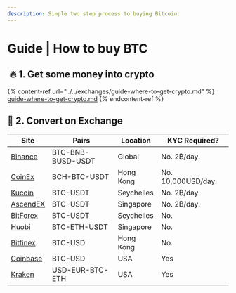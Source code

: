 ```yaml
---
description: Simple two step process to buying Bitcoin.
---
```


# Guide | How to buy BTC

## ​ :fire: 1. Get some money into crypto <a href="1-get-some-money-into-crypto" id="1-get-some-money-into-crypto"></a>

{% content-ref url="../../exchanges/guide-where-to-get-crypto.md" %}
[guide-where-to-get-crypto.md](../../exchanges/guide-where-to-get-crypto.md)
{% endcontent-ref %}

## :arrows_counterclockwise: 2. Convert on Exchange

| Site                                                                 | Pairs             | Location   | KYC Required?      |
| -------------------------------------------------------------------- | ----------------- | ---------- | ------------------ |
| [Binance](https://www.binance.com/en/register?ref=RI4R7YI6)          | BTC-BNB-BUSD-USDT | Global     | No. 2₿/day.        |
| [CoinEx](https://www.coinex.com/register?refer_code=6rcz2)           | BCH-BTC-USDT      | Hong Kong  | No. 10,000USD/day. |
| [Kucoin](https://www.kucoin.com/ucenter/signup?rcode=2M43tty)        | BTC-USDT          | Seychelles | No. 2₿/day.        |
| [AscendEX](https://ascendex.com)                                     | BTC-USDT          | Singapore  | No. 2₿/day.        |
| [BitForex](https://www.bitforex.com)                                 | BTC-USDT          | Seychelles | No.                |
| [Huobi](https://www.hbg.com/en-us/exchange/?s=xtz_btc\&invite_code=) | BTC-ETH-USDT      | Singapore  | No.                |
| [Bitfinex](https://www.bitfinex.com/t/ETH:UST)                       | BTC-USD           | Hong Kong  | No.                |
| [Coinbase](https://pro.coinbase.com/trade/ETH-USDC)                  | BTC-USD           | USA        | Yes                |
| [Kraken](https://www.kraken.com)                                     | USD-EUR-BTC-ETH   | USA        | Yes                |
